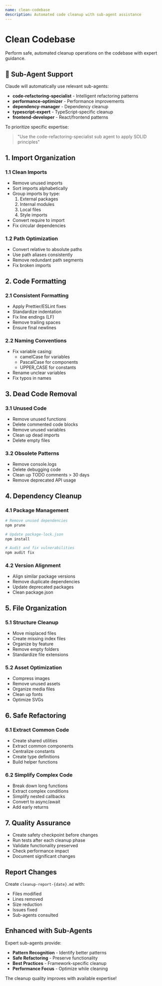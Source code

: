 ```yaml
---
name: clean-codebase
description: Automated code cleanup with sub-agent assistance
---
```


# Clean Codebase

Perform safe, automated cleanup operations on the codebase with expert guidance.

## 🤖 Sub-Agent Support

Claude will automatically use relevant sub-agents:
- **code-refactoring-specialist** - Intelligent refactoring patterns
- **performance-optimizer** - Performance improvements
- **dependency-manager** - Dependency cleanup
- **typescript-expert** - TypeScript-specific cleanup
- **frontend-developer** - React/frontend patterns

To prioritize specific expertise:
> "Use the code-refactoring-specialist sub agent to apply SOLID principles"

## 1. Import Organization

### 1.1 Clean Imports
- Remove unused imports
- Sort imports alphabetically
- Group imports by type:
  1. External packages
  2. Internal modules
  3. Local files
  4. Style imports
- Convert require to import
- Fix circular dependencies

### 1.2 Path Optimization
- Convert relative to absolute paths
- Use path aliases consistently
- Remove redundant path segments
- Fix broken imports

## 2. Code Formatting

### 2.1 Consistent Formatting
- Apply Prettier/ESLint fixes
- Standardize indentation
- Fix line endings (LF)
- Remove trailing spaces
- Ensure final newlines

### 2.2 Naming Conventions
- Fix variable casing:
  - camelCase for variables
  - PascalCase for components
  - UPPER_CASE for constants
- Rename unclear variables
- Fix typos in names

## 3. Dead Code Removal

### 3.1 Unused Code
- Remove unused functions
- Delete commented code blocks
- Remove unused variables
- Clean up dead imports
- Delete empty files

### 3.2 Obsolete Patterns
- Remove console.logs
- Delete debugging code
- Clean up TODO comments > 30 days
- Remove deprecated API usage

## 4. Dependency Cleanup

### 4.1 Package Management
```bash
# Remove unused dependencies
npm prune

# Update package-lock.json
npm install

# Audit and fix vulnerabilities
npm audit fix
```

### 4.2 Version Alignment
- Align similar package versions
- Remove duplicate dependencies
- Update deprecated packages
- Clean package.json

## 5. File Organization

### 5.1 Structure Cleanup
- Move misplaced files
- Create missing index files
- Organize by feature
- Remove empty folders
- Standardize file extensions

### 5.2 Asset Optimization
- Compress images
- Remove unused assets
- Organize media files
- Clean up fonts
- Optimize SVGs

## 6. Safe Refactoring

### 6.1 Extract Common Code
- Create shared utilities
- Extract common components
- Centralize constants
- Create type definitions
- Build helper functions

### 6.2 Simplify Complex Code
- Break down long functions
- Extract complex conditions
- Simplify nested callbacks
- Convert to async/await
- Add early returns

## 7. Quality Assurance

- Create safety checkpoint before changes
- Run tests after each cleanup phase
- Validate functionality preserved
- Check performance impact
- Document significant changes

## Report Changes

Create `cleanup-report-{date}.md` with:
- Files modified
- Lines removed
- Size reduction
- Issues fixed
- Sub-agents consulted

## Enhanced with Sub-Agents

Expert sub-agents provide:
- **Pattern Recognition** - Identify better patterns
- **Safe Refactoring** - Preserve functionality
- **Best Practices** - Framework-specific cleanup
- **Performance Focus** - Optimize while cleaning

The cleanup quality improves with available expertise!